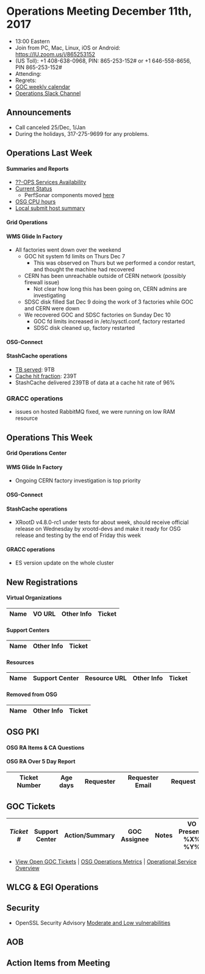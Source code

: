 # Operations Meeting December 11th, 2017
   * 13:00 Eastern 
   * Join from PC, Mac, Linux, iOS or Android: https://IU.zoom.us/j/865253152
   * (US Toll): +1 408-638-0968, PIN: 865-253-152# or +1 646-558-8656, PIN 865-253-152#
   * Attending: 
   * Regrets: 
   * [GOC weekly calendar](http://www.google.com/calendar/embed?src=c1htpcfoe6btrtc7n3uddg8mvs%40group.calendar.google.com&ctz=America/New_York)
   * [Operations Slack Channel](https://opensciencegrid.slack.com/messages/C5GAYBGA0/)

## Announcements
   * Call canceled 25/Dec, 1/Jan
   * During the holidays, 317-275-9699 for any problems. 

## Operations Last Week
#### Summaries and Reports
   * [??-OPS Services Availability](http://monitor.grid.iu.edu/availability/avail_week_overview.html)
   * [Current Status](http://monitor.grid.iu.edu/availability/production.html)
      * PerfSonar components moved [here](http://monitor.grid.iu.edu/availability/perfsonar.html)
   * [OSG CPU hours](http://tinyurl.com/mf96b88)
   * [Local submit host summary](http://osg-flock.grid.iu.edu/overview/)
   

#### Grid Operations 

#### WMS Glide In Factory
   * All factories went down over the weekend
      * GOC hit system fd limits on Thurs Dec 7
         * This was observed on Thurs but we performed a condor restart, and thought the machine had recovered
      * CERN has been unreachable outside of CERN network (possibly firewall issue)
         * Not clear how long this has been going on, CERN admins are investigating
      * SDSC disk filled Sat Dec 9 doing the work of 3 factories while GOC and CERN were down
      * We recovered GOC and SDSC factories on Sunday Dec 10
         * GOC fd limits increased in /etc/sysctl.conf, factory restarted
         * SDSC disk cleaned up, factory restarted

#### OSG-Connect


#### StashCache operations

   * [TB served](http://tinyurl.com/ydaereyo): 9TB
   * [Cache hit fraction](http://tinyurl.com/ydaereyo): 239T
   * StashCache delivered 239TB of data at a cache hit rate of 96%
   
### GRACC operations
   * issues on hosted RabbitMQ fixed, we were running on low RAM resource
   
## Operations This Week
      
#### Grid Operations Center
      
#### WMS Glide In Factory
   * Ongoing CERN factory investigation is top priority

#### OSG-Connect 
   
#### StashCache operations
   * XRootD v4.8.0-rc1 under tests for about week, should receive official release on Wednesday by xrootd-devs and make it ready for OSG release and testing by the end of Friday this week

#### GRACC operations
   * ES version update on the whole cluster 

## New Registrations

#### Virtual Organizations
| Name | VO URL | Other Info | Ticket |
| ---- | ------ | ---------- | ------ |

#### Support Centers
| Name | Other Info | Ticket |
| ---- | ---------- | ------ |

#### Resources
| Name | Support Center | Resource URL | Other Info | Ticket |
| ---- | -------------- | ------------ | ---------- | ------ |

#### Removed from OSG
| Name | Other Info | Ticket |
| ---- | ---------- | ------ |

## OSG PKI

#### OSG RA Items & CA Questions

#### OSG RA Over 5 Day Report
| Ticket Number	|Age days	|Requester	|Requester Email		|Request |
| --------- | ------- | --------- | ----------------- | ------ |

## GOC Tickets

| *Ticket #* | Support Center | Action/Summary | GOC Assignee | Notes | VO Present? %X% %Y%|
| ---------- | -------------- | -------------- | ------------ | ----- | ------------------ |


   * [View Open GOC Tickets](https://ticket.grid.iu.edu/goc/list/open) | [OSG Operations Metrics](https://twiki.grid.iu.edu/bin/view/Operations/TicketReports) | [Operational Service Overview](http://myosg.grid.iu.edu/miscstatus?count_sg_1&count_active=on&count_enabled=on&datasource=status)


## WLCG & EGI Operations

## Security   
   * OpenSSL Security Advisory [Moderate and Low vulnerabilities](https://www.openssl.org/news/secadv/20171207.txt)
   
## AOB
   
## Action Items from Meeting
